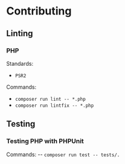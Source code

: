 # Contributing

## Linting
### PHP

Standards:
- `PSR2`

Commands:
- `composer run lint -- *.php`
- `composer run lintfix -- *.php`


## Testing
### Testing PHP with PHPUnit

Commands:
-- `composer run test -- tests/.`